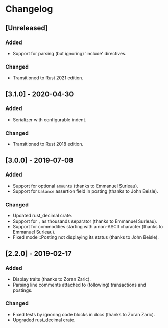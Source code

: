 # Changelog

## [Unreleased]

### Added

- Support for parsing (but ignoring) 'include' directives.

### Changed

- Transitioned to Rust 2021 edition.

## [3.1.0] - 2020-04-30

### Added

- Serializer with configurable indent.

### Changed

- Transitioned to Rust 2018 edition.

## [3.0.0] - 2019-07-08

### Added

- Support for optional `amounts` (thanks to Emmanuel Surleau).
- Support for `balance` assertion field in posting (thanks to John Beisle).

### Changed

- Updated rust_decimal crate.
- Support for `,` as thousands separator (thanks to Emmanuel Surleau).
- Support for commodities starting with a non-ASCII character (thanks to Emmanuel Surleau).
- Fixed model::Posting not displaying its status (thanks to John Beisle).

## [2.2.0] - 2019-02-17

### Added

- Display traits (thanks to Zoran Zaric).
- Parsing line comments attached to (following) transactions and postings.

### Changed

- Fixed tests by ignoring code blocks in docs (thanks to Zoran Zaric).
- Upgraded rust_decimal crate.
